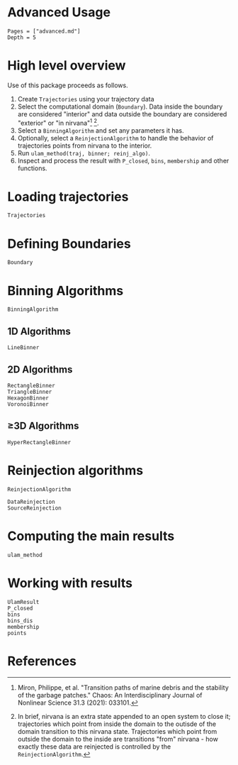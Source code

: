 # Advanced Usage

```@contents
Pages = ["advanced.md"]
Depth = 5
```

# High level overview

Use of this package proceeds as follows.

1. Create `Trajectories` using your trajectory data
2. Select the computational domain (`Boundary`). Data inside the boundary are considered "interior" and data outside the boundary are considered "exterior" or "in nirvana"[^1] [^2].
3. Select a `BinningAlgorithm` and set any parameters it has.
4. Optionally, select a `ReinjectionAlgorithm` to handle the behavior of trajectories points from nirvana to the interior.
5. Run `ulam_method(traj, binner; reinj_algo)`.
6. Inspect and process the result with `P_closed`, `bins`, `membership` and other functions.

# Loading trajectories

```@docs; canonical=false
Trajectories
```

# Defining Boundaries

```@docs; canonical=false
Boundary
```

# Binning Algorithms

```@docs; canonical=false
BinningAlgorithm
```

## 1D Algorithms

```@docs; canonical=false
LineBinner
```

## 2D Algorithms

```@docs; canonical=false
RectangleBinner
TriangleBinner
HexagonBinner
VoronoiBinner
```

## ≥3D Algorithms

```@docs; canonical=false
HyperRectangleBinner
```

# Reinjection algorithms

```@docs; canonical=false
ReinjectionAlgorithm
```

```@docs; canonical=false
DataReinjection
SourceReinjection
```

# Computing the main results

```@docs; canonical=false
ulam_method
```

# Working with results

```@docs; canonical=false
UlamResult
P_closed
bins
bins_dis
membership
points
```

# References

[^1]: Miron, Philippe, et al. "Transition paths of marine debris and the stability of the garbage patches." Chaos: An Interdisciplinary Journal of Nonlinear Science 31.3 (2021): 033101.

[^2]: In brief, nirvana is an extra state appended to an open system to close it; trajectories which point from inside the domain to the outisde of the domain transition to this nirvana state. Trajectories which point from outside the domain to the inside are transitions "from" nirvana - how exactly these data are reinjected is controlled by the `ReinjectionAlgorithm`.